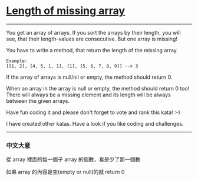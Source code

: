 # [Length of missing array](https://www.codewars.com/kata/57b6f5aadb5b3d0ae3000611)

---

You get an array of arrays.
If you sort the arrays by their length, you will see, that their length-values are consecutive.
But one array is missing!


You have to write a method, that return the length of the missing array.

```
Example:
[[1, 2], [4, 5, 1, 1], [1], [5, 6, 7, 8, 9]] --> 3
```

If the array of arrays is null/nil or empty, the method should return 0.

When an array in the array is null or empty, the method should return 0 too!
There will always be a missing element and its length will be always between the given arrays. 

Have fun coding it and please don't forget to vote and rank this kata! :-)

I have created other katas. Have a look if you like coding and challenges.

---

### 中文大意

從 array 裡面的每一個子 array 的個數，看是少了那一個數

如果 array 的內容是空(empty or null)的就 return 0
